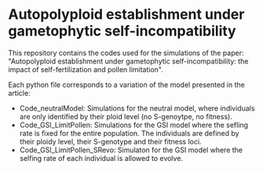 # Autopolyploid establishment under gametophytic self-incompatibility

This repository contains the codes used for the simulations of the paper: "Autopolyploid establishment under gametophytic self-incompatibility: the impact of self-fertilization and pollen limitation".

Each python file corresponds to a variation of the model presented in the article:
- Code_neutralModel: Simulations for the neutral model, where individuals are only identified by their ploid level (no S-genoytpe, no fitness).
- Code_GSI_LimitPollen: Simulations for the GSI model where the sefling rate is fixed for the entire population. The individuals are defined by their ploidy level, their S-genotype and their fitness loci.
- Code_GSI_LimitPollen_SRevo: Simulaton for the GSI model where the selfing rate of each individual is allowed to evolve.

